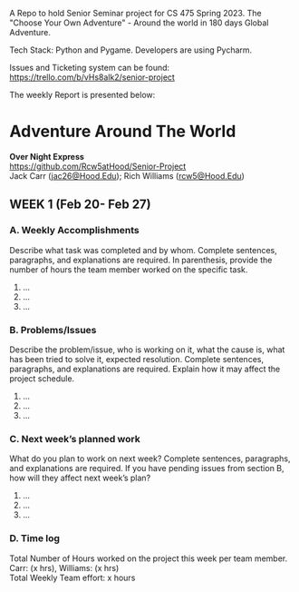 A Repo to hold Senior Seminar project for CS 475 Spring 2023.
The "Choose Your Own Adventure" - Around the world in 180 days Global Adventure.

Tech Stack: Python and Pygame. 
Developers are using Pycharm.

Issues and Ticketing system can be found: https://trello.com/b/vHs8alk2/senior-project

The weekly Report is presented below:


# Adventure Around The World

**Over Night Express**  
https://github.com/Rcw5atHood/Senior-Project  
Jack Carr (jac26@Hood.Edu); Rich Williams  (rcw5@Hood.Edu)

## WEEK 1 (Feb 20- Feb 27)

### A. Weekly Accomplishments
Describe what task was completed and by whom. Complete sentences, paragraphs, and explanations are required. In parenthesis, provide the number of hours the team member worked on the specific task.

1. ...
2. ...
3. ...

### B. Problems/Issues
Describe the problem/issue, who is working on it, what the cause is, what has been tried to solve it, expected resolution. Complete sentences, paragraphs, and explanations are required. Explain how it may affect the project schedule.

1. ...
2. ...
3. ...

### C. Next week’s planned work
What do you plan to work on next week? Complete sentences, paragraphs, and explanations are required. If you have pending issues from section B, how will they affect next week’s plan?

1. ...
2. ...
3. ...

### D. Time log
Total Number of Hours worked on the project this week per team member.  
Carr: (x hrs), Williams: (x hrs)  
Total Weekly Team effort: x hours
